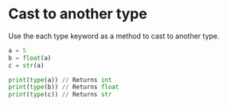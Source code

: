 # Cast to another type

Use the each type keyword as a method to cast to another type.

```python
a = 5
b = float(a)
c = str(a)

print(type(a)) // Returns int
print(type(b)) // Returns float
print(type(c)) // Returns str
```
